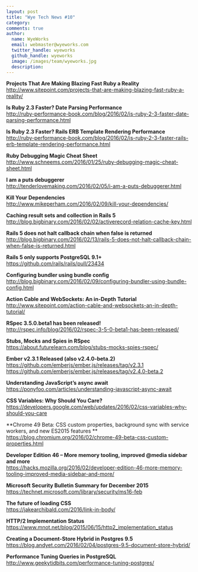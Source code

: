 ```yaml
---
layout: post
title: "Wye Tech News #10"
category:
comments: true
author:
  name: WyeWorks
  email: webmaster@wyeworks.com
  twitter_handle: wyeworks
  github_handle: wyeworks
  image: /images/team/wyeworks.jpg
  description:
---
```


**Projects That Are Making Blazing Fast Ruby a Reality**<br/>
http://www.sitepoint.com/projects-that-are-making-blazing-fast-ruby-a-reality/

**Is Ruby 2.3 Faster? Date Parsing Performance**<br/>
http://ruby-performance-book.com/blog/2016/02/is-ruby-2-3-faster-date-parsing-performance.html

**Is Ruby 2.3 Faster? Rails ERB Template Rendering Performance**<br/>
http://ruby-performance-book.com/blog/2016/02/is-ruby-2-3-faster-rails-erb-template-rendering-performance.html

<!-- more -->

**Ruby Debugging Magic Cheat Sheet**<br/>
http://www.schneems.com/2016/01/25/ruby-debugging-magic-cheat-sheet.html

**I am a puts debuggerer**<br/>
http://tenderlovemaking.com/2016/02/05/i-am-a-puts-debuggerer.html

**Kill Your Dependencies**<br/>
http://www.mikeperham.com/2016/02/09/kill-your-dependencies/

**Caching result sets and collection in Rails 5**<br/>
http://blog.bigbinary.com/2016/02/02/activerecord-relation-cache-key.html

**Rails 5 does not halt callback chain when false is returned**<br/>
http://blog.bigbinary.com/2016/02/13/rails-5-does-not-halt-callback-chain-when-false-is-returned.html

**Rails 5 only supports PostgreSQL 9.1+**<br/>
https://github.com/rails/rails/pull/23434

**Configuring bundler using bundle config**<br/>
http://blog.bigbinary.com/2016/02/09/configuring-bundler-using-bundle-config.html

**Action Cable and WebSockets: An in-Depth Tutorial**<br/>
http://www.sitepoint.com/action-cable-and-websockets-an-in-depth-tutorial/

**RSpec 3.5.0.beta1 has been released!**<br/>
http://rspec.info/blog/2016/02/rspec-3-5-0-beta1-has-been-released/

**Stubs, Mocks and Spies in RSpec**<br/>
https://about.futurelearn.com/blog/stubs-mocks-spies-rspec/

**Ember v2.3.1 Released (also v2.4.0-beta.2)**<br/>
https://github.com/emberjs/ember.js/releases/tag/v2.3.1<br/>
https://github.com/emberjs/ember.js/releases/tag/v2.4.0-beta.2

**Understanding JavaScript’s async await**<br/>
https://ponyfoo.com/articles/understanding-javascript-async-await

**CSS Variables: Why Should You Care?**<br/>
https://developers.google.com/web/updates/2016/02/css-variables-why-should-you-care

**Chrome 49 Beta: CSS custom properties, background sync with service workers, and new ES2015 features **<br/>
https://blog.chromium.org/2016/02/chrome-49-beta-css-custom-properties.html

**Developer Edition 46 – More memory tooling, improved @media sidebar and more**<br/>
https://hacks.mozilla.org/2016/02/developer-edition-46-more-memory-tooling-improved-media-sidebar-and-more/

**Microsoft Security Bulletin Summary for December 2015**<br/>
https://technet.microsoft.com/library/security/ms16-feb

**The future of loading CSS**<br/>
https://jakearchibald.com/2016/link-in-body/

**HTTP/2 Implementation Status**<br/>
https://www.mnot.net/blog/2015/06/15/http2_implementation_status

**Creating a Document-Store Hybrid in Postgres 9.5**<br/>
https://blog.andyet.com/2016/02/04/postgres-9.5-document-store-hybrid/

**Performance Tuning Queries in PostgreSQL**<br/>
http://www.geekytidbits.com/performance-tuning-postgres/
